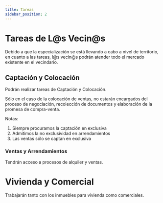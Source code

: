 ```yaml
---
title: Tareas
sidebar_position: 2
---
```


# Tareas de L@s Vecin@s

Debido a que la especialización se está llevando a cabo a nivel de territorio, en cuanto a las tareas, l@s vecin@s podrán atender todo el mercado existente en el vecindario.

## Captación y Colocación

Podrán realizar tareas de Captación y Colocación.

Sólo en el caso de la colocación de ventas, no estarán encargados del proceso de negociación, recolección de documentos y elaboración de la promesa de compra-venta.

Notas:
1. Siempre procuramos la captación en exclusiva
2. Admitimos la no exclusividad en arrendamientos
3. Las ventas sólo se captan en exclusiva

### Ventas y Arrendamientos

Tendrán acceso a procesos de alquiler y ventas.

# Vivienda y Comercial

Trabajarán tanto con los inmuebles para vivienda como comerciales.

